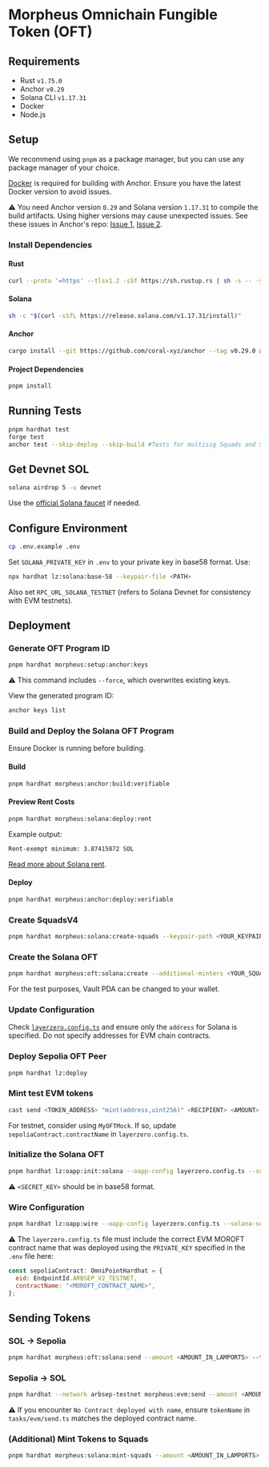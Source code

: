 # Morpheus Omnichain Fungible Token (OFT)

## Requirements

- Rust `v1.75.0`
- Anchor `v0.29`
- Solana CLI `v1.17.31`
- Docker
- Node.js

## Setup

We recommend using `pnpm` as a package manager, but you can use any package manager of your choice.

[Docker](https://docs.docker.com/get-started/get-docker/) is required for building with Anchor. Ensure you have the latest Docker version to avoid issues.

⚠️ You need Anchor version `0.29` and Solana version `1.17.31` to compile the build artifacts. Using higher versions may cause unexpected issues. See these issues in Anchor's repo: [Issue 1](https://github.com/coral-xyz/anchor/issues/3089), [Issue 2](https://github.com/coral-xyz/anchor/issues/2835).

### Install Dependencies

#### Rust

```bash
curl --proto '=https' --tlsv1.2 -sSf https://sh.rustup.rs | sh -s -- -y
```

#### Solana

```bash
sh -c "$(curl -sSfL https://release.solana.com/v1.17.31/install)"
```

#### Anchor

```bash
cargo install --git https://github.com/coral-xyz/anchor --tag v0.29.0 anchor-cli --locked
```

#### Project Dependencies

```bash
pnpm install
```

## Running Tests

```bash
pnpm hardhat test
forge test
anchor test --skip-deploy --skip-build #Tests for multisig Squads and SPL stuff, as LayerZero OFT contract is audited and tested already.
```

## Get Devnet SOL

```bash
solana airdrop 5 -u devnet
```

Use the [official Solana faucet](https://faucet.solana.com/) if needed.

## Configure Environment

```bash
cp .env.example .env
```

Set `SOLANA_PRIVATE_KEY` in `.env` to your private key in base58 format. Use:

```bash
npx hardhat lz:solana:base-58 --keypair-file <PATH>
```

Also set `RPC_URL_SOLANA_TESTNET` (refers to Solana Devnet for consistency with EVM testnets).

## Deployment

### Generate OFT Program ID

```bash
pnpm hardhat morpheus:setup:anchor:keys
```

⚠️ This command includes `--force`, which overwrites existing keys.

View the generated program ID:

```bash
anchor keys list
```

### Build and Deploy the Solana OFT Program

Ensure Docker is running before building.

#### Build

```bash
pnpm hardhat morpheus:anchor:build:verifiable
```

#### Preview Rent Costs

```bash
pnpm hardhat morpheus:solana:deploy:rent
```

Example output:

```bash
Rent-exempt minimum: 3.87415872 SOL
```

[Read more about Solana rent](https://solana.com/docs/core/fees#rent).

#### Deploy

```bash
pnpm hardhat morpheus:anchor:deploy:verifiable
```

### Create SquadsV4

```bash
pnpm hardhat morpheus:solana:create-squads --keypair-path <YOUR_KEYPAIR_PATH>
```

### Create the Solana OFT

```bash
pnpm hardhat morpheus:oft:solana:create --additional-minters <YOUR_SQUADS_VAULT_PDA>
```
For the test purposes, Vault PDA can be changed to your wallet.

### Update Configuration

Check [`layerzero.config.ts`](./layerzero.config.ts) and ensure only the `address` for Solana is specified. Do not specify addresses for EVM chain contracts.

### Deploy Sepolia OFT Peer

```bash
pnpm hardhat lz:deploy
```

### Mint test EVM tokens

```bash
cast send <TOKEN_ADDRESS> "mint(address,uint256)" <RECIPIENT> <AMOUNT> --private-key <EVM_PRIVATE_KEY> --rpc-url wss://arbitrum-sepolia-rpc.publicnode.com
```

For testnet, consider using `MyOFTMock`. If so, update `sepoliaContract.contractName` in `layerzero.config.ts`.

### Initialize the Solana OFT

```bash
pnpm hardhat lz:oapp:init:solana --oapp-config layerzero.config.ts --solana-secret-key <SECRET_KEY> --solana-program-id <PROGRAM_ID>
```

⚠️ `<SECRET_KEY>` should be in base58 format.

### Wire Configuration

```bash
pnpm hardhat lz:oapp:wire --oapp-config layerzero.config.ts --solana-secret-key <PRIVATE_KEY> --solana-program-id <PROGRAM_ID>
```
⚠️  The `layerzero.config.ts` file must include the correct EVM MOROFT contract name that was deployed using the `PRIVATE_KEY` specified in the `.env` file here:

```js
const sepoliaContract: OmniPointHardhat = {
  eid: EndpointId.ARBSEP_V2_TESTNET,
  contractName: "<MOROFT_CONTRACT_NAME>",
};
```

## Sending Tokens

### SOL -> Sepolia

```bash
pnpm hardhat morpheus:oft:solana:send --amount <AMOUNT_IN_LAMPORTS> --to <EVM_ADDRESS>
```

### Sepolia -> SOL

```bash
pnpm hardhat --network arbsep-testnet morpheus:evm:send --amount <AMOUNT_IN_LAMPORTS> --to <TO>
```

⚠️ If you encounter `No Contract deployed with name`, ensure `tokenName` in `tasks/evm/send.ts` matches the deployed contract name.


### (Additional) Mint Tokens to Squads 

```bash
pnpm hardhat morpheus:solana:mint-squads --amount <AMOUNT_IN_LAMPORTS> --keypair-path <YOUR_KEYPAIR_PATH>
```
